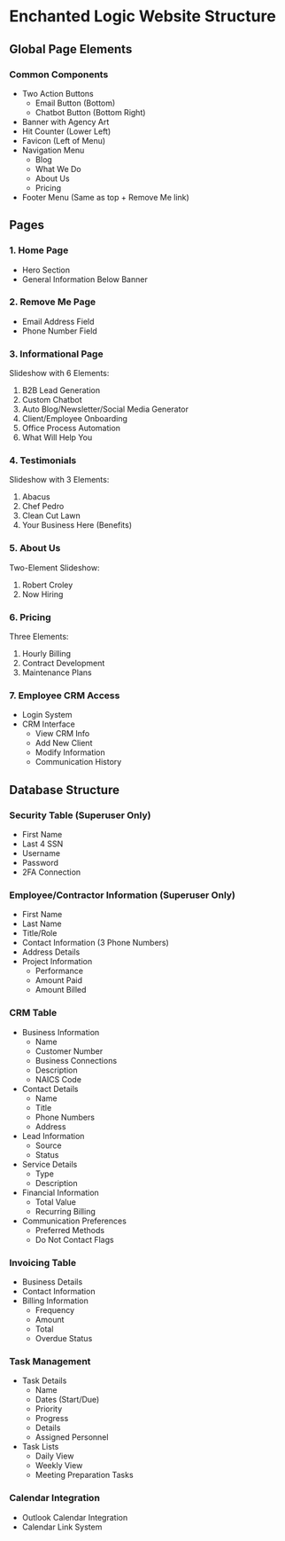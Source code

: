 # Enchanted Logic Website Structure

## Global Page Elements

### Common Components
- Two Action Buttons
  - Email Button (Bottom)
  - Chatbot Button (Bottom Right)
- Banner with Agency Art
- Hit Counter (Lower Left)
- Favicon (Left of Menu)
- Navigation Menu
  - Blog
  - What We Do
  - About Us
  - Pricing
- Footer Menu (Same as top + Remove Me link)

## Pages

### 1. Home Page
- Hero Section
- General Information Below Banner

### 2. Remove Me Page
- Email Address Field
- Phone Number Field

### 3. Informational Page
Slideshow with 6 Elements:
1. B2B Lead Generation
2. Custom Chatbot
3. Auto Blog/Newsletter/Social Media Generator
4. Client/Employee Onboarding
5. Office Process Automation
6. What Will Help You

### 4. Testimonials
Slideshow with 3 Elements:
1. Abacus
2. Chef Pedro
3. Clean Cut Lawn
4. Your Business Here (Benefits)

### 5. About Us
Two-Element Slideshow:
1. Robert Croley
2. Now Hiring

### 6. Pricing
Three Elements:
1. Hourly Billing
2. Contract Development
3. Maintenance Plans

### 7. Employee CRM Access
- Login System
- CRM Interface
  - View CRM Info
  - Add New Client
  - Modify Information
  - Communication History

## Database Structure

### Security Table (Superuser Only)
- First Name
- Last 4 SSN
- Username
- Password
- 2FA Connection

### Employee/Contractor Information (Superuser Only)
- First Name
- Last Name
- Title/Role
- Contact Information (3 Phone Numbers)
- Address Details
- Project Information
  - Performance
  - Amount Paid
  - Amount Billed

### CRM Table
- Business Information
  - Name
  - Customer Number
  - Business Connections
  - Description
  - NAICS Code
- Contact Details
  - Name
  - Title
  - Phone Numbers
  - Address
- Lead Information
  - Source
  - Status
- Service Details
  - Type
  - Description
- Financial Information
  - Total Value
  - Recurring Billing
- Communication Preferences
  - Preferred Methods
  - Do Not Contact Flags

### Invoicing Table
- Business Details
- Contact Information
- Billing Information
  - Frequency
  - Amount
  - Total
  - Overdue Status

### Task Management
- Task Details
  - Name
  - Dates (Start/Due)
  - Priority
  - Progress
  - Details
  - Assigned Personnel
- Task Lists
  - Daily View
  - Weekly View
  - Meeting Preparation Tasks

### Calendar Integration
- Outlook Calendar Integration
- Calendar Link System